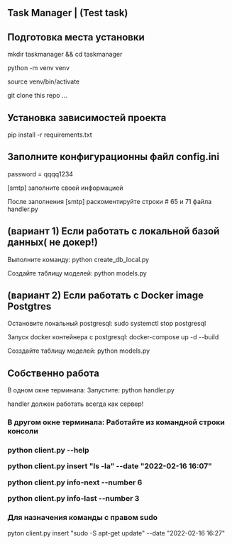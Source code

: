 <h2>Task Manager | (Test task)</h2>



<h2>Подготовка места установки</h2>
<p>mkdir taskmanager && cd taskmanager</p>
<p>python -m venv venv</p>
<p>source venv/bin/activate</p>
<p>git clone this repo ...</p>

<h2>Установка зависимостей проекта</h2>
<p>pip install -r requirements.txt</p>

<h2>Заполните конфигурационны файл config.ini</h2>
<p>password = qqqq1234</p>
<p>[smtp] заполните своей информацией</p>
<p>После заполнения [smtp] раскоментируйте строки # 65 и 71 файла handler.py</p>

<h2>(вариант 1) Если работать с локальной базой данных( не докер!)</h2>
<p>Выполните команду: python create_db_local.py</p>
<p>Создайте таблицу моделей: python models.py</p>

<h2>(вариант 2) Если работать с Docker image Postgtres</h2>
<p>Остановите локальный postgresql: sudo systemctl stop postgresql</p>
<p>Запуск docker контейнера с postgresql: docker-compose up -d --build</p>
<p>Созздайте таблицу моделей: python models.py</p>



<h2>Собственно работа</h2>
<p>В одном окне терминала: Запустите: python handler.py</p>
<p>handler должен работать всегда как сервер!</p>

<h3>В другом окне терминала: Работайте из командной строки консоли<h3>
<p>python client.py --help</p>
<p>python client.py insert "ls -la" --date "2022-02-16 16:07"</p>
<p>python client.py info-next --number 6</p>
<p>python client.py info-last --number 3</p>
<h3>Для назначения команды с правом sudo</h3>
<p>pyton client.py insert "sudo -S apt-get update" --date "2022-02-16 16:27"</p>
